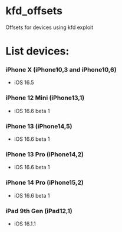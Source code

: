 # kfd_offsets
Offsets for devices using kfd exploit

# List devices:
### iPhone X (iPhone10,3 and iPhone10,6)
- iOS 16.5
### iPhone 12 Mini (iPhone13,1)
- iOS 16.6 beta 1
### iPhone 13 (iPhone14,5)
- iOS 16.6 beta 1
### iPhone 13 Pro (iPhone14,2)
- iOS 16.6 beta 1
### iPhone 14 Pro (iPhone15,2)
- iOS 16.6 beta 1


### iPad 9th Gen (iPad12,1)
- iOS 16.1.1
